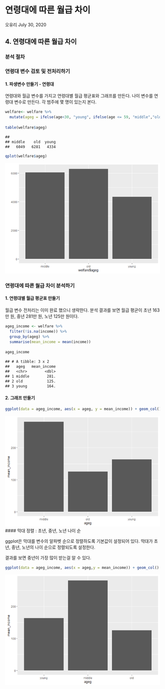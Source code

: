 연령대에 따른 월급 차이
================
오유리
July 30, 2020

## 4\. 연령대에 따른 월급 차이

### 분석 절차

### 연령대 변수 검토 및 전처리하기

#### 1\. 파생변수 만들기 - 연령대

연령대와 월급 변수를 가지고 연령대별 월급 평균표와 그래프를 만든다. 나이 변수를 연령대 변수로 만든다. 각 범주에 몇 명이
있는지 본다.

``` r
welfare<- welfare %>% 
  mutate(ageg = ifelse(age<30, "young", ifelse(age <= 59, "middle","old")))

table(welfare$ageg)
```

    ## 
    ## middle    old  young 
    ##   6049   6281   4334

``` r
qplot(welfare$ageg)
```

![](welfare04_files/figure-gfm/unnamed-chunk-2-1.png)<!-- -->

### 연령대에 따른 월급 차이 분석하기

#### 1\. 연령대별 월급 평균표 만들기

월급 변수 전처리는 이미 완료 했으니 생략한다. 분석 결과를 보면 월급 평균이 초년 163만 원, 중년 281만 원, 노년
125만 원이다.

``` r
ageg_income <- welfare %>% 
  filter(!is.na(income)) %>% 
  group_by(ageg) %>% 
  summarise(mean_income = mean(income))

ageg_income
```

    ## # A tibble: 3 x 2
    ##   ageg   mean_income
    ##   <chr>        <dbl>
    ## 1 middle        281.
    ## 2 old           125.
    ## 3 young         164.

#### 2\. 그래프 만들기

``` r
ggplot(data = ageg_income, aes(x = ageg, y = mean_income)) + geom_col()
```

![](welfare04_files/figure-gfm/unnamed-chunk-4-1.png)<!-- --> \#\#\#\#
막대 정렬 : 초년, 중년, 노년 나이 순

ggplot은 막대를 변수의 알파벳 순으로 정렬하도록 기본값이 설정되어 있다. 막대가 초년, 중년, 노년의 나이 순으로 정렬되도록
설정한다.

결과를 보면 중년이 가장 많이 받는걸 알 수 있다.

``` r
ggplot(data = ageg_income, aes(x = ageg,y = mean_income)) + geom_col() + scale_x_discrete(limits = c("young", "middle","old"))
```

![](welfare04_files/figure-gfm/unnamed-chunk-5-1.png)<!-- -->

